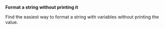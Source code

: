 **Format a string without printing it**

Find the easiest way to format a string with variables without printing the value.